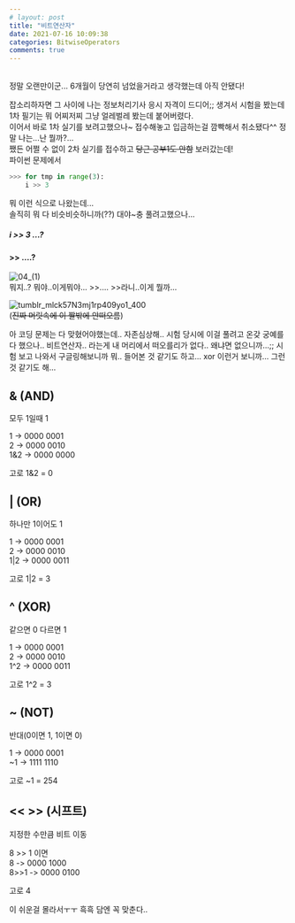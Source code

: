 ```yaml
---
# layout: post
title: "비트연산자"
date: 2021-07-16 10:09:38
categories: BitwiseOperators
comments: true
---
```

    
   
<br/>
정말 오랜만이군...    
6개월이 당연히 넘었을거라고 생각했는데 아직 안됐다!    
    
잡소리하자면 그 사이에 나는 정보처리기사 응시 자격이 드디어;; 생겨서 시험을 봤는데   
1차 필기는 뭐 어찌저찌 그냥 얼레벌레 봤는데 붙어버렸다.   
이어서 바로 1차 실기를 보려고했으나~ 접수해놓고 입금하는걸 깜빡해서 취소됐다^^ 정말 나는...난 뭘까?...    
쨌든 어쩔 수 없이 2차 실기를 접수하고 ~~당근 공부1도 안함~~ 보러갔는데!    
파이썬 문제에서   
    
```python
>>> for tmp in range(3):
    i >> 3
```  
    
뭐 이런 식으로 나왔는데...    
솔직히 뭐 다 비슷비슷하니까(??) 대야~충 풀려고했으나...    
    
<h5>i >> 3 ...?</h5>     
<h4> >> ....?</h4>     

![04_(1)](https://user-images.githubusercontent.com/41671001/125878216-edea15ff-9086-435d-b268-3139a3408db2.jpg)   
뭐지..? 뭐야..이게뭐야... >>.... >>라니..이게 뭘까...    
    
![tumblr_mlck57N3mj1rp409yo1_400](https://user-images.githubusercontent.com/41671001/125878306-5701ee44-334b-4cbe-89f6-d373cb805dda.jpg)    
(~~진짜 머릿속에 이 짤밖에 안떠오름~~)    
    
아 코딩 문제는 다 맞혔어야했는데.. 자존심상해.. 시험 당시에 이걸 풀려고 온갖 궁예를 다 했으나.. 비트연산자.. 라는게 내 머리에서 떠오를리가 없다.. 왜냐면 없으니까...;; 
시험 보고 나와서 구글링해보니까 뭐.. 들어본 것 같기도 하고... xor 이런거 보니까... 그런 것 같기도 해...    
    
    
## & (AND)
모두 1일때 1    
    
1   -> 0000 0001    
2   -> 0000 0010    
1&2 -> 0000 0000    
   
고로 1&2 = 0    
    
## | (OR)
하나만 1이어도 1    
    
1   -> 0000 0001    
2   -> 0000 0010    
1|2 -> 0000 0011    
    
고로 1|2 = 3    
    
## ^ (XOR)
같으면 0 다르면 1    
    
1   -> 0000 0001    
2   -> 0000 0010    
1^2 -> 0000 0011    
    
고로 1^2 = 3    
    
## ~ (NOT)
반대(0이면 1, 1이면 0)    
    
1   -> 0000 0001    
~1  -> 1111 1110    
    
고로 ~1 = 254   
   
## << >> (시프트)
지정한 수만큼 비트 이동    
    
8 >> 1 이면    
8    -> 0000 1000     
8>>1 -> 0000 0100    
    
고로 4    
    
    
이 쉬운걸 몰라서ㅜㅜ 흑흑 담엔 꼭 맞춘다..
